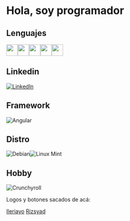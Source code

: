 <h1>Hola, soy programador</h1>

<!--
**RonusGB/RonusGB** is a ✨ _special_ ✨ repository because its `README.md` (this file) appears on your GitHub profile.

Here are some ideas to get you started:

- 🔭 I’m currently working on ...
- 🌱 I’m currently learning ...
- 👯 I’m looking to collaborate on ...
- 🤔 I’m looking for help with ...
- 💬 Ask me about ...
- 📫 How to reach me: ...
- 😄 Pronouns: ...
- ⚡ Fun fact: ...
-->
<h2>Lenguajes</h2>

<img src = 'https://github.com/MarikIshtar007/MarikIshtar007/blob/master/images/python2.png' height='30'/><img src = 'https://github.com/MarikIshtar007/MarikIshtar007/blob/master/images/html.svg' width='30'/><img src = 'https://github.com/MarikIshtar007/MarikIshtar007/blob/master/images/css.svg' width='30'/><img src = 'https://github.com/MarikIshtar007/MarikIshtar007/blob/master/images/js.svg' width='30'/><img src = 'https://github.com/MarikIshtar007/MarikIshtar007/blob/master/images/git.svg' width='30'/>

<h2>Linkedin</h2>


<a href="https://www.linkedin.com/in/rom%C3%A1n-gonzalez-34a6b8311/"  target="_blank">
  <img src="https://img.shields.io/badge/linkedin-%230077B5.svg?style=for-the-badge&logo=linkedin&logoColor=white" alt="LinkedIn">
</a>


<h2>Framework</h2>

![Angular](https://img.shields.io/badge/angular-%23DD0031.svg?style=for-the-badge&logo=angular&logoColor=white)
<h2>Distro</h2>

![Debian](https://img.shields.io/badge/Debian-D70A53?style=for-the-badge&logo=debian&logoColor=white)![Linux Mint](https://img.shields.io/badge/Linux%20Mint-87CF3E?style=for-the-badge&logo=Linux%20Mint&logoColor=white)
<h2>Hobby</h2>

![Crunchyroll](https://img.shields.io/badge/Crunchyroll-F47521?style=for-the-badge&logo=crunchyroll&logoColor=white)

Logos y botones sacados de acá:

<a href="https://github.com/Ileriayo/markdown-badges/blob/master/README.md">Ileriayo</a>
<a href="https://github.com/durgeshsamariya/awesome-github-profile-readme-templates/blob/master/templates/MarikIshtar007.md">Rizsyad</a>
